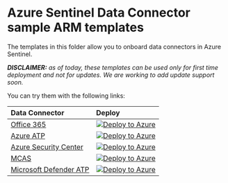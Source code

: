 # Azure Sentinel Data Connector sample ARM templates

The templates in this folder allow you to onboard data connectors in Azure Sentinel. 

***DISCLAIMER:*** *as of today, these templates can be used only for first time deployment and not for updates. We are working to add update support soon.*

You can try them with the following links:

| Data Connector | Deploy |
| :---| :---|
| [Office 365](https://github.com/Azure/Azure-Sentinel/blob/master/Tools/ARM-Templates/DataConnectors/Office365/Office365.json) | [![Deploy to Azure](https://aka.ms/deploytoazurebutton)](https://portal.azure.com/#create/Microsoft.Template/uri/https%3A%2F%2Fraw.githubusercontent.com%2FAzure%2FAzure-Sentinel%2Fmaster%2FTools%2FARM-Templates%2FDataConnectors%2FOffice365%2FOffice365.json) |
| [Azure ATP](https://github.com/Azure/Azure-Sentinel/blob/master/Tools/ARM-Templates/DataConnectors/AzureATP/AzureATP.json) | [![Deploy to Azure](https://aka.ms/deploytoazurebutton)](https://portal.azure.com/#create/Microsoft.Template/uri/https%3A%2F%2Fraw.githubusercontent.com%2FAzure%2FAzure-Sentinel%2Fmaster%2FTools%2FARM-Templates%2FDataConnectors%2FAzureATP%2FAzureATP.json) |
| [Azure Security Center](https://github.com/Azure/Azure-Sentinel/blob/master/Tools/ARM-Templates/DataConnectors/AzureSecurityCenter/AzureSecurityCenter.json) | [![Deploy to Azure](https://aka.ms/deploytoazurebutton)](https://portal.azure.com/#create/Microsoft.Template/uri/https%3A%2F%2Fraw.githubusercontent.com%2FAzure%2FAzure-Sentinel%2Fmaster%2FTools%2FARM-Templates%2FDataConnectors%2FAzureSecurityCenter%2FAzureSecurityCenter.json) |
| [MCAS](https://github.com/Azure/Azure-Sentinel/blob/master/Tools/ARM-Templates/DataConnectors/MCAS/MCAS.json) | [![Deploy to Azure](https://aka.ms/deploytoazurebutton)](https://portal.azure.com/#create/Microsoft.Template/uri/https%3A%2F%2Fraw.githubusercontent.com%2FAzure%2FAzure-Sentinel%2Fmaster%2FTools%2FARM-Templates%2FDataConnectors%2FMCAS%2FMCAS.json) |
| [Microsoft Defender ATP](https://github.com/Azure/Azure-Sentinel/blob/master/Tools/ARM-Templates/DataConnectors/MDATP/MDATP.json) | [![Deploy to Azure](https://aka.ms/deploytoazurebutton)](https://portal.azure.com/#create/Microsoft.Template/uri/https%3A%2F%2Fraw.githubusercontent.com%2FAzure%2FAzure-Sentinel%2Fmaster%2FTools%2FARM-Templates%2FDataConnectors%2FMDATP%2FMDATP.json) |
